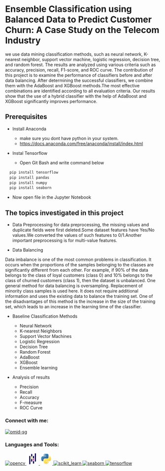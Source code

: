 
# Ensemble Classification using Balanced Data to Predict Customer Churn: A Case Study on the Telecom Industry

we use data mining classification methods, such as neural network, K-nearest neighbor, support vector machine, logistic regression, decision tree, and random forest. The results are analyzed using various criteria such as accuracy, precision, recall, F1-score, and ROC curve.
The contribution of this project is to examine the performance of classifiers before and after data balancing. After determining the successful classifiers, we combine them with the AdaBoost and XGBoost methods.The most effective combinations are identified according to all evaluation criteria. Our results show that the use of a hybrid classifier with the help of AdaBoost and XGBoost significantly improves performance.


## Prerequisites

* Install Anaconda
   * make sure you dont have python in your system.
   * https://docs.anaconda.com/free/anaconda/install/index.html
   
* Instal Tensorflow
   
   * Open Git Bash and write command below
   
```bash
  pip install tensorflow
  pip install pandas
  pip install numpy
  pip install seaborn
```
   * Now open file in the Jupyter Notebook
   

## The topics investigated in this project

* Data Preprocessing
for data preprocessing, the missing values and duplicate fields were first deleted.Some dataset features have Yes/No values.We converted the values of such features to 0/1.Another important preprocessing is for multi-value features.

* Data Balancing

Data imbalance is one of the most common problems in classification. It occurs when the proportions of the samples belonging to the classes are significantly different from each other. For example, if 90% of the data belongs to the class of loyal customers (class 0) and 10% belongs to the class of churned customers (class 1), then the dataset is unbalanced. One general method for data balancing is oversampling. Replacement of minority class samples is used here. It does not require additional information and uses the existing data to balance the training set. One of the disadvantages of this method is the increase in the size of the training set, which leads to an increase in the learning time of the classifier.

* Baseline Classification Methods

  * Neural Network
  * K-nearest Neighbors
  * Support Vector Machines
  * Logistic Regression
  * Decision Tree
  * Random Forest
  * AdaBoost
  * XGBoost
  * Ensemble learning

* Analysis of results

  * Precision
  * Recall
  * Accuracy
  * F-measure
  * ROC Curve


<h3 align="left">Connect with me:</h3>
<p align="left">
<a href="https://linkedin.com/in/omid-sg" target="blank"><img align="center" src="https://raw.githubusercontent.com/rahuldkjain/github-profile-readme-generator/master/src/images/icons/Social/linked-in-alt.svg" alt="omid-sg" height="30" width="40" /></a>
</p>

<h3 align="left">Languages and Tools:</h3>
<p align="left"> <a href="https://opencv.org/" target="_blank" rel="noreferrer"> <img src="https://www.vectorlogo.zone/logos/opencv/opencv-icon.svg" alt="opencv" width="40" height="40"/> </a> <a href="https://pandas.pydata.org/" target="_blank" rel="noreferrer"> <img src="https://raw.githubusercontent.com/devicons/devicon/2ae2a900d2f041da66e950e4d48052658d850630/icons/pandas/pandas-original.svg" alt="pandas" width="40" height="40"/> </a> <a href="https://www.python.org" target="_blank" rel="noreferrer"> <img src="https://raw.githubusercontent.com/devicons/devicon/master/icons/python/python-original.svg" alt="python" width="40" height="40"/> </a> <a href="https://scikit-learn.org/" target="_blank" rel="noreferrer"> <img src="https://upload.wikimedia.org/wikipedia/commons/0/05/Scikit_learn_logo_small.svg" alt="scikit_learn" width="40" height="40"/> </a> <a href="https://seaborn.pydata.org/" target="_blank" rel="noreferrer"> <img src="https://seaborn.pydata.org/_images/logo-mark-lightbg.svg" alt="seaborn" width="40" height="40"/> </a> <a href="https://www.tensorflow.org" target="_blank" rel="noreferrer"> <img src="https://www.vectorlogo.zone/logos/tensorflow/tensorflow-icon.svg" alt="tensorflow" width="40" height="40"/> </a> </p>
